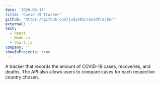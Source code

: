 ```yaml
---
date: '2020-08-17'
title: 'Covid-19 Tracker'
github: 'https://github.com/judyz01/covidtracker'
external: ''
tech:
  - React
  - Node.js
  - Chart.js
company: ''
showInProjects: true
---
```


A tracker that records the amount of COVID-19 cases, recoveries, and deaths. The API also allows users to compare cases for each respective country chosen.
